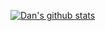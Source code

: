 <!-- # :wave: Hey! I'm Dan! :wave:

Ambitious full stack software engineer with focus in React. With experience working as an executive chef and corporate catering department head, I have a demonstrated history of leadership, team management, and practical implementation of operational technologies. In the past year I have fostered a passion for web development and am eager to continue to learn.

[Personal Site](https://www.dan-hyman.com/)
(https://www.dan-hyman.com/)
## Projects :art:

**Bug Tracker/Team Management Tool** [Demo](https://www.youtube.com/watch?v=1PFvqD9YMrc) | [Live Site - Deployed On Heroku Please Be Patient](https://peaceful-meadow-98604.herokuapp.com/) | [Repo](https://github.com/dahyman91/bug-tracker)

:floppy_disk: Full stack project management app using React, Rails, ChartJS, and Material UI. Requires login.

**Personal Website** [Live Site](https://www.dan-hyman.com/) | [Repo](https://github.com/dahyman91/NextPortfolio)

:blush: Personal site built using Next.js.

**Stock Tracker** [Live Site](https://financial-dashboard-project.netlify.app/) | [Repo](https://github.com/dahyman91/financial-dashboard)

:chart_with_upwards_trend: Tool for users to track stocks in detail and create a snapshot of their portfolio.

**Ecommerce Site** [Live Site](https://ecommerce-material-ui-project.herokuapp.com/) | [Repo](https://github.com/dahyman91/ecommerce)

:moneybag: Full stack ecommerce store using React, Rails, Stripe, and Material UI. Requires login.

## Get in Touch :mailbox:

<p>
  <a href="https://www.linkedin.com/in/dan-hyman-dev/" target="blank"><img align="left" src="https://cdn.jsdelivr.net/npm/simple-icons@3.0.1/icons/linkedin.svg" height="30" width="30" /></a>
 </p>
 
 <br />
 &emsp;
 

<br />
&emsp;

## Stats


<a href="https://github.com/dahyman91"><img src="https://github-readme-stats.vercel.app/api/top-langs/?username=dahyman91&layout=compact&theme=buefy" alt="Dan's top languages"/></a><br><br />
 -->
<a href="https://github.com/dahyman91"><img src="https://github-readme-stats.vercel.app/api?username=dahyman91&show_icons=true&theme=cobalt&include_all_commits=true&count_private=true" alt="Dan's github stats"/></a>
